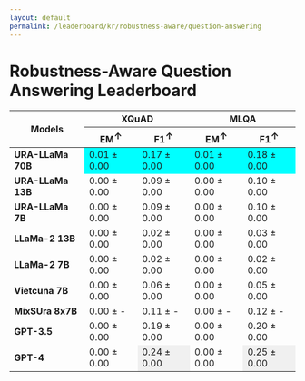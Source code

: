 ```yaml
---
layout: default
permalink: /leaderboard/kr/robustness-aware/question-answering
---
```

# Robustness-Aware Question Answering Leaderboard

<table class="table table-bordered table-sm w-100 dtHorizontalTable" cellspacing="0">
  <thead>
    <tr>
      <th rowspan="2" class="text-center align-middle"><b>Models</b></th>
      <th colspan="2" class="text-center"><b>XQuAD</b></th>
      <th colspan="2" class="text-center"><b>MLQA</b></th>
    </tr>
    <tr>
      <th class="text-center"><b>EM<span style="vertical-align: super;">↑</span></b></th>
      <th class="text-center"><b>F1<span style="vertical-align: super;">↑</span></b></th>
      <th class="text-center"><b>EM<span style="vertical-align: super;">↑</span></b></th>
      <th class="text-center"><b>F1<span style="vertical-align: super;">↑</span></b></th>
    </tr>
  </thead>
  <tbody>
    <tr>
      <td class="text-center"><b>URA-LLaMa 70B</b></td>
      <td class="text-center" style="background-color: cyan;">0.01 ± 0.00</td>
      <td class="text-center" style="background-color: cyan;">0.17 ± 0.00</td>
      <td class="text-center" style="background-color: cyan;">0.01 ± 0.00</td>
      <td class="text-center" style="background-color: cyan;">0.18 ± 0.00</td>
    </tr>
    <tr>
      <td class="text-center"><b>URA-LLaMa 13B</b></td>
      <td class="text-center">0.00 ± 0.00</td>
      <td class="text-center">0.09 ± 0.00</td>
      <td class="text-center">0.00 ± 0.00</td>
      <td class="text-center">0.10 ± 0.00</td>
    </tr>
    <tr>
      <td class="text-center"><b>URA-LLaMa 7B</b></td>
      <td class="text-center">0.00 ± 0.00</td>
      <td class="text-center">0.09 ± 0.00</td>
      <td class="text-center">0.00 ± 0.00</td>
      <td class="text-center">0.10 ± 0.00</td>
    </tr>
    <tr>
      <td class="text-center"><b>LLaMa-2 13B</b></td>
      <td class="text-center">0.00 ± 0.00</td>
      <td class="text-center">0.02 ± 0.00</td>
      <td class="text-center">0.00 ± 0.00</td>
      <td class="text-center">0.03 ± 0.00</td>
    </tr>
    <tr>
      <td class="text-center"><b>LLaMa-2 7B</b></td>
      <td class="text-center">0.00 ± 0.00</td>
      <td class="text-center">0.02 ± 0.00</td>
      <td class="text-center">0.00 ± 0.00</td>
      <td class="text-center">0.02 ± 0.00</td>
    </tr>
    <tr>
      <td class="text-center"><b>Vietcuna 7B</b></td>
      <td class="text-center">0.00 ± 0.00</td>
      <td class="text-center">0.06 ± 0.00</td>
      <td class="text-center">0.00 ± 0.00</td>
      <td class="text-center">0.05 ± 0.00</td>
    </tr>
    <tr>
      <td class="text-center"><b>MixSUra 8x7B</b></td>
      <td class="text-center">0.00 ± -</td>
      <td class="text-center">0.11 ± -</td>
      <td class="text-center">0.00 ± -</td>
      <td class="text-center">0.12 ± -</td>
    </tr>
    <tr>
      <td class="text-center"><b>GPT-3.5</b></td>
      <td class="text-center">0.00 ± 0.00</td>
      <td class="text-center">0.19 ± 0.00</td>
      <td class="text-center">0.00 ± 0.00</td>
      <td class="text-center">0.20 ± 0.00</td>
    </tr>
    <tr>
      <td class="text-center"><b>GPT-4</b></td>
      <td class="text-center">0.00 ± 0.00</td>
      <td class="text-center" style="background-color: #f0f0f0;">0.24 ± 0.00</td>
      <td class="text-center">0.00 ± 0.00</td>
      <td class="text-center" style="background-color: #f0f0f0;">0.25 ± 0.00</td>
    </tr>
  </tbody>
</table>
